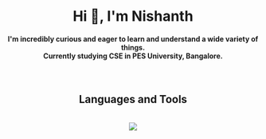 <div align=center>
<h1>Hi 👋, I'm Nishanth</h1>
<h4>I'm incredibly curious and eager to learn and understand a wide variety of things.<br>Currently studying CSE in PES University, Bangalore.<h4>
<br>
<h2>Languages and Tools</h2>
<br>
<img src = "https://skillicons.dev/icons?i=c,python,cpp,java,matlab,md,html,css,javascript,jquery,bootstrap,react,nodejs,mongodb,git,github,netlify,vercel,vscode,linux,arduino,bash">
<br>
<br>
<h2>
</div>
